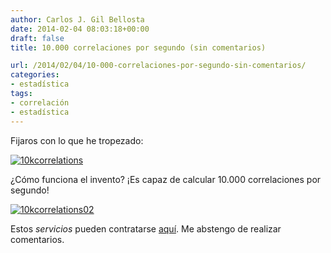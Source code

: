 ```yaml
---
author: Carlos J. Gil Bellosta
date: 2014-02-04 08:03:18+00:00
draft: false
title: 10.000 correlaciones por segundo (sin comentarios)

url: /2014/02/04/10-000-correlaciones-por-segundo-sin-comentarios/
categories:
- estadística
tags:
- correlación
- estadística
---
```


Fijaros con lo que he tropezado:

[![10kcorrelations](/wp-uploads/2014/02/10kcorrelations.png)
](/wp-uploads/2014/02/10kcorrelations.png)

¿Cómo funciona el invento? ¡Es capaz de calcular 10.000 correlaciones por segundo!

[![10kcorrelations02](/wp-uploads/2014/02/10kcorrelations02.png)
](/wp-uploads/2014/02/10kcorrelations02.png)

Estos _servicios_ pueden contratarse [aquí](http://www.butlerscientifics.com/). Me abstengo de realizar comentarios.



